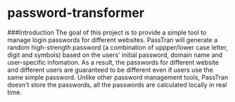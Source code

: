 # password-transformer
###Introduction
The goal of this project is to provide a simple tool to manage login passwords for different websites. PassTran will generate a random high-strength password (a combination of uppper/lower case letter, digit and symbols) based on the users' initial password, domain name and user-specific infomation. As a result, the passwords for different website and different users are guaranteed to be different even if users use the same simple password. Unlike other password management tools, PassTran doesn't store the passwords, all the passwords are calculated locally in real time.
